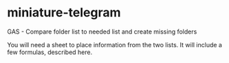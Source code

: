 # miniature-telegram
GAS - Compare folder list to needed list and create missing folders

You will need a sheet to place information from the two lists. It will include a few formulas, described here.
